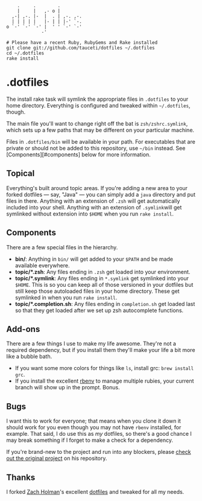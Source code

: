         .     .        .         
        |     |   ,- o |         
      ,-| ,-. |-  |  . | ,-. ,-. 
      | | | | |   |- | | |-' `-. 
    o `-' `-' `-' |  ' ' `-' `-' 
                 -'              

    # Please have a recent Ruby, RubyGems and Rake installed
    git clone git://github.com/tauceti/dotfiles ~/.dotfiles
    cd ~/.dotfiles
    rake install

# .dotfiles

The install rake task will symlink the appropriate files in `.dotfiles` to your home directory.
Everything is configured and tweaked within `~/.dotfiles`, though.

The main file you'll want to change right off the bat is `zsh/zshrc.symlink`, which sets up a few
paths that may be different on your particular machine.

Files in `.dotfiles/bin` will be available in your path. For executables that are private or should
not be added to this repository, use `~/bin` instead. See [Components][#components] below for more
information.

## Topical

Everything's built around topic areas. If you're adding a new area to your forked dotfiles — say,
"Java" — you can simply add a `java` directory and put files in there. Anything with an extension of
`.zsh` will get automatically included into your shell. Anything with an extension of `.symlink`will
get symlinked without extension into `$HOME` when you run `rake install`.

## Components

There are a few special files in the hierarchy.

* **bin/**: Anything in `bin/` will get added to your `$PATH` and be made available everywhere.
* **topic/\*.zsh**: Any files ending in `.zsh` get loaded into your environment.
* **topic/\*.symlink**: Any files ending in `*.symlink` get symlinked into your `$HOME`. This is so
  you can keep all of those versioned in your dotfiles but still keep those autoloaded files in your
  home directory. These get symlinked in when you run `rake install`.
* **topic/\*.completion.sh**: Any files ending in `completion.sh` get loaded last so that they get
  loaded after we set up zsh autocomplete functions.

## Add-ons

There are a few things I use to make my life awesome. They're not a required dependency, but if you
install them they'll make your life a bit more like a bubble bath.

* If you want some more colors for things like `ls`, install grc: `brew install grc`.
* If you install the excellent [rbenv](https://github.com/sstephenson/rbenv) to manage multiple
  rubies, your current branch will show up in the prompt. Bonus.

## Bugs

I want this to work for everyone; that means when you clone it down it should work for you even
though you may not have `rbenv` installed, for example. That said, I do use this as *my* dotfiles,
so there's a good chance I may break something if I forget to make a check for a dependency.

If you're brand-new to the project and run into any blockers, please [check out the original
project](https://github.com/holman/dotfiles/) on his repository.

## Thanks

I forked [Zach Holman](http://github.com/holman)'s excellent
[dotfiles](http://github.com/holman/dotfiles) and tweaked for all my needs.
